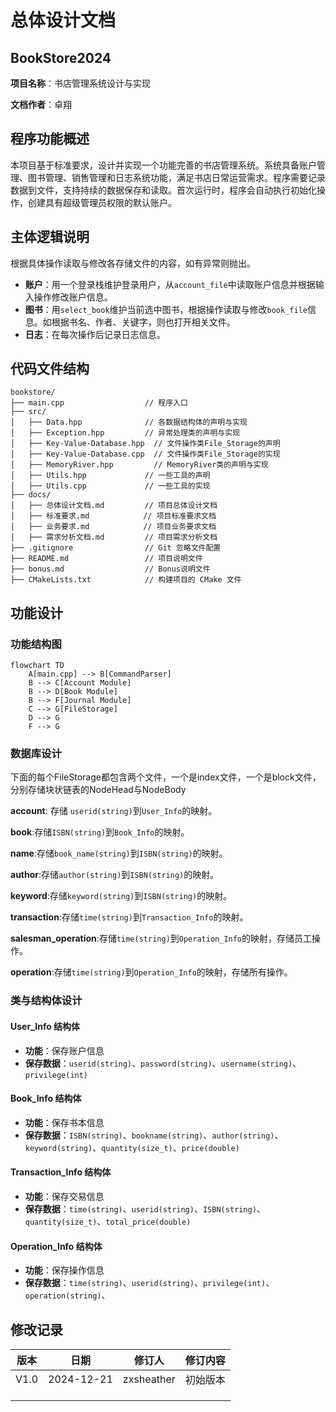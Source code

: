 # 总体设计文档

## BookStore2024

**项目名称**：书店管理系统设计与实现

**文档作者**：卓翔

## 程序功能概述

本项目基于标准要求，设计并实现一个功能完善的书店管理系统。系统具备账户管理、图书管理、销售管理和日志系统功能，满足书店日常运营需求。程序需要记录数据到文件，支持持续的数据保存和读取。首次运行时，程序会自动执行初始化操作，创建具有超级管理员权限的默认账户。

## 主体逻辑说明

根据具体操作读取与修改各存储文件的内容，如有异常则抛出。

- **账户**：用一个登录栈维护登录用户，从`account_file`中读取账户信息并根据输入操作修改账户信息。
- **图书**：用`select_book`维护当前选中图书，根据操作读取与修改`book_file`信息。如根据书名、作者、关键字，则也打开相关文件。
- **日志**：在每次操作后记录日志信息。

## 代码文件结构

```
bookstore/
├── main.cpp                  // 程序入口
├── src/
│   ├── Data.hpp              // 各数据结构体的声明与实现
│   ├── Exception.hpp         // 异常处理类的声明与实现
│   ├── Key-Value-Database.hpp  // 文件操作类File_Storage的声明
│   ├── Key-Value-Database.cpp  // 文件操作类File_Storage的实现
│   ├── MemoryRiver.hpp         // MemoryRiver类的声明与实现
│   ├── Utils.hpp             // 一些工具的声明
│   ├── Utils.cpp             // 一些工具的实现
├── docs/
│   ├── 总体设计文档.md         // 项目总体设计文档
│   ├── 标准要求.md            // 项目标准要求文档
│   ├── 业务要求.md            // 项目业务要求文档
│   ├── 需求分析文档.md         // 项目需求分析文档
├── .gitignore                // Git 忽略文件配置
├── README.md                 // 项目说明文件
├── bonus.md                  // Bonus说明文件
├── CMakeLists.txt            // 构建项目的 CMake 文件
```



## 功能设计

### 功能结构图

```mermaid
flowchart TD
    A[main.cpp] --> B[CommandParser]
    B --> C[Account Module]
    B --> D[Book Module]
    B --> F[Journal Module]
    C --> G[FileStorage]
    D --> G
    F --> G
```

### 数据库设计

下面的每个FileStorage都包含两个文件，一个是index文件，一个是block文件，分别存储块状链表的NodeHead与NodeBody

**account**: 存储 `userid(string)`到`User_Info`的映射。

**book**:存储`ISBN(string)`到`Book_Info`的映射。

**name**:存储`book_name(string)`到`ISBN(string)`的映射。

**author**:存储`author(string)`到`ISBN(string)`的映射。

**keyword**:存储`keyword(string)`到`ISBN(string)`的映射。

**transaction**:存储`time(string)`到`Transaction_Info`的映射。

**salesman_operation**:存储`time(string)`到`Operation_Info`的映射，存储员工操作。

**operation**:存储`time(string)`到`Operation_Info`的映射，存储所有操作。

### 类与结构体设计

#### User_Info 结构体

- **功能**：保存账户信息
- **保存数据**：`userid(string)`、`password(string)`、`username(string)`、`privilege(int)`

#### Book_Info 结构体

- **功能**：保存书本信息
- **保存数据**：`ISBN(string)`、`bookname(string)`、`author(string)`、`keyword(string)`、`quantity(size_t)`、`price(double)`

#### Transaction_Info 结构体

- **功能**：保存交易信息
- **保存数据**：`time(string)`、`userid(string)`、`ISBN(string)`、`quantity(size_t)`、`total_price(double)`

#### Operation_Info 结构体

- **功能**：保存操作信息
- **保存数据**：`time(string)`、`userid(string)`、`privilege(int)`、`operation(string)`、

## 修改记录

| 版本 | 日期       | 修订人     | 修订内容 |
| ---- | ---------- | ---------- | -------- |
| V1.0 | 2024-12-21 | zxsheather | 初始版本 |
|      |            |            |          |
|      |            |            |          |
|      |            |            |          |



